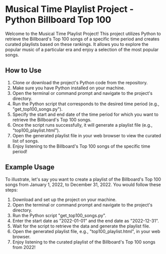 <html>
<body>
  <h1>Musical Time Playlist Project - Python Billboard Top 100</h1>
  <p>Welcome to the Musical Time Playlist Project! This project utilizes Python to retrieve the Billboard's Top 100 songs of a specific time period and creates curated playlists based on these rankings. It allows you to explore the popular music of a particular era and enjoy a selection of the most popular songs.</p>
  <h2>How to Use</h2>
  <ol>
    <li>Clone or download the project's Python code from the repository.</li>
    <li>Make sure you have Python installed on your machine.</li>
    <li>Open the terminal or command prompt and navigate to the project's directory.</li>
    <li>Run the Python script that corresponds to the desired time period (e.g., "get_top100_songs.py").</li>
    <li>Specify the start and end date of the time period for which you want to retrieve the Billboard's Top 100 songs.</li>
    <li>Once the script runs successfully, it will generate a playlist file (e.g., "top100_playlist.html").</li>
    <li>Open the generated playlist file in your web browser to view the curated list of songs.</li>
    <li>Enjoy listening to the Billboard's Top 100 songs of the specific time period!</li>
  </ol>
  <h2>Example Usage</h2>
  <p>To illustrate, let's say you want to create a playlist of the Billboard's Top 100 songs from January 1, 2022, to December 31, 2022. You would follow these steps:</p>
  <ol>
    <li>Download and set up the project on your machine.</li>
    <li>Open the terminal or command prompt and navigate to the project's directory.</li>
    <li>Run the Python script "get_top100_songs.py".</li>
    <li>Enter the start date as "2022-01-01" and the end date as "2022-12-31".</li>
    <li>Wait for the script to retrieve the data and generate the playlist file.</li>
    <li>Open the generated playlist file, e.g., "top100_playlist.html", in your web browser.</li>
    <li>Enjoy listening to the curated playlist of the Billboard's Top 100 songs from 2022!</li>
  </ol>
</body>
</html>
